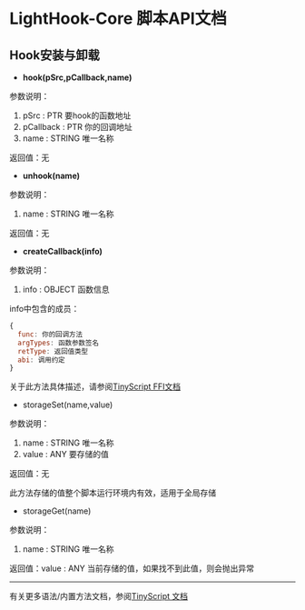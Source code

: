 # LightHook-Core 脚本API文档

## Hook安装与卸载

- **hook(pSrc,pCallback,name)**

参数说明：

1. pSrc : PTR        要hook的函数地址
2. pCallback : PTR   你的回调地址
3. name : STRING     唯一名称

返回值：无


- **unhook(name)**

参数说明：

1. name : STRING    唯一名称

返回值：无

- **createCallback(info)**

参数说明：

1. info : OBJECT    函数信息

info中包含的成员：
```javascript
{
  func: 你的回调方法
  argTypes: 函数参数签名
  retType: 返回值类型
  abi: 调用约定
}
```

关于此方法具体描述，请参阅[TinyScript FFI文档](https://github.com/xy660/TinyScript/blob/main/doc/FFI.md)

- storageSet(name,value)

参数说明：

1. name : STRING    唯一名称
2. value : ANY      要存储的值

返回值：无

此方法存储的值整个脚本运行环境内有效，适用于全局存储



- storageGet(name)

参数说明：

1. name : STRING      唯一名称

返回值：value : ANY    当前存储的值，如果找不到此值，则会抛出异常

---

有关更多语法/内置方法文档，参阅[TinyScript 文档](https://github.com/xy660/TinyScript/blob/main/doc)







